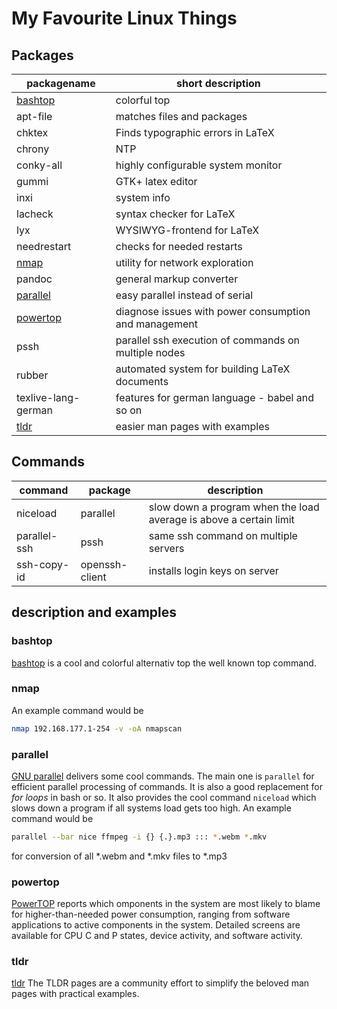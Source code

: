 # My Favourite Linux Things

## Packages

| packagename           | short description                                     |
| --------------------- | ----------------------------------------------------- |
| [bashtop](#bashtop)   | colorful top                                          |
| apt-file              | matches files and packages                            |
| chktex                | Finds typographic errors in LaTeX                     |
| chrony                | NTP                                                   |
| conky-all             | highly configurable system monitor                    |
| gummi                 | GTK+ latex editor                                     |
| inxi                  | system info                                           |
| lacheck               | syntax checker for LaTeX                              |
| lyx                   | WYSIWYG-frontend for LaTeX                            |
| needrestart           | checks for needed restarts                            |
| [nmap](#nmap)         | utility for network exploration                       |
| pandoc                | general markup converter                              |
| [parallel](#parallel) | easy parallel instead of serial                       |
| [powertop](#powertop) | diagnose issues with power consumption and management |
| pssh                  | parallel ssh execution of commands on multiple nodes  |
| rubber                | automated system for building LaTeX documents         |
| texlive-lang-german   | features for german language - babel and so on        |
| [tldr](#tldr)         | easier man pages with examples                        |

## Commands

| command      | package        | description                                                        |
| ------------ | -------------- | ------------------------------------------------------------------ |
| niceload     | parallel       | slow down a program when the load average is above a certain limit |
| parallel-ssh | pssh           | same ssh command on multiple servers                               |
| ssh-copy-id  | openssh-client | installs login keys on server                                      |

## description and examples

### bashtop

[bashtop](https://github.com/aristocratos/bashtop) is a cool and colorful alternativ top the well known top command.

### nmap

An example command would be

```bash
nmap 192.168.177.1-254 -v -oA nmapscan
```

### parallel

[GNU parallel](https://www.gnu.org/software/parallel/) delivers some cool commands.
The main one is `parallel` for efficient parallel processing of commands.
It is also a good replacement for _for loops_ in bash or so.
It also provides the cool command `niceload` which slows down a program if all systems load gets too high.
An example command would be

```bash
parallel --bar nice ffmpeg -i {} {.}.mp3 ::: *.webm *.mkv
```

for conversion of all \*.webm and \*.mkv files to \*.mp3

### powertop

[PowerTOP](https://01.org/powertop/) reports which omponents in the system are most likely to blame for higher-than-needed power consumption, ranging from software applications to active components in the system.
Detailed screens are available for CPU C and P states, device activity, and software activity.

### tldr

[tldr](https://tldr.sh/) The TLDR pages are a community effort to simplify the beloved man pages with practical examples.
